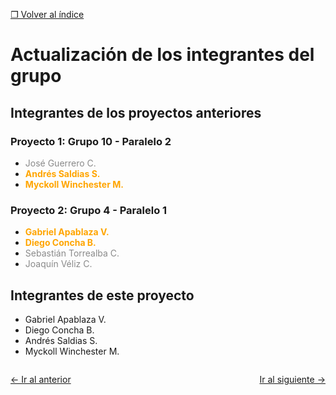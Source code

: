 [&#10066; Volver al índice](README.md)

# Actualización de los integrantes del grupo

## Integrantes de los proyectos anteriores

### Proyecto 1: Grupo 10 - Paralelo 2

- <span style="opacity: 0.5;">José Guerrero C.</span>
- <span style="color: orange;">**Andrés Saldias S.**</span>
- <span style="color: orange;">**Myckoll Winchester M.**</span>

### Proyecto 2: Grupo 4 - Paralelo 1

- <span style="color: orange;">**Gabriel Apablaza V.**</span>
- <span style="color: orange;">**Diego Concha B.**</span>
- <span style="opacity: 0.5;">Sebastián Torrealba C.</span>
- <span style="opacity: 0.5;">Joaquín Véliz C.</span>

## Integrantes de este proyecto
 
- Gabriel Apablaza V.
- Diego Concha B.
- Andrés Saldias S.
- Myckoll Winchester M.

<div style="display: flex; justify-content: space-between; flex-wrap: wrap;">

[&leftarrow; Ir al anterior](1-actualizacion-integrantes.md)

<div style="text-align: right;">

[Ir al siguiente &rightarrow;](2-proyecto-base.md)

</div>
